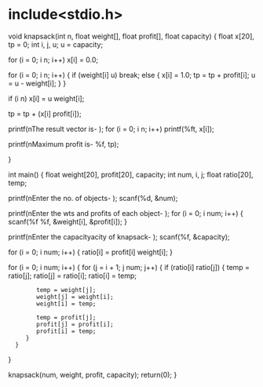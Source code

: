 
# include<stdio.h>
 
void knapsack(int n, float weight[], float profit[], float capacity) {
   float x[20], tp = 0;
   int i, j, u;
   u = capacity;
 
   for (i = 0; i  n; i++)
      x[i] = 0.0;
 
   for (i = 0; i  n; i++) {
      if (weight[i]  u)
         break;
      else {
         x[i] = 1.0;
         tp = tp + profit[i];
         u = u - weight[i];
      }
   }
 
   if (i  n)
      x[i] = u  weight[i];
 
   tp = tp + (x[i]  profit[i]);
 
   printf(nThe result vector is- );
   for (i = 0; i  n; i++)
      printf(%ft, x[i]);
 
   printf(nMaximum profit is- %f, tp);
 
}
 
int main() {
   float weight[20], profit[20], capacity;
   int num, i, j;
   float ratio[20], temp;
 
   printf(nEnter the no. of objects- );
   scanf(%d, &num);
 
   printf(nEnter the wts and profits of each object- );
   for (i = 0; i  num; i++) {
      scanf(%f %f, &weight[i], &profit[i]);
   }
 
   printf(nEnter the capacityacity of knapsack- );
   scanf(%f, &capacity);
 
   for (i = 0; i  num; i++) {
      ratio[i] = profit[i]  weight[i];
   }
 
   for (i = 0; i  num; i++) {
      for (j = i + 1; j  num; j++) {
         if (ratio[i]  ratio[j]) {
            temp = ratio[j];
            ratio[j] = ratio[i];
            ratio[i] = temp;
 
            temp = weight[j];
            weight[j] = weight[i];
            weight[i] = temp;
 
            temp = profit[j];
            profit[j] = profit[i];
            profit[i] = temp;
         }
      }
   }
 
   knapsack(num, weight, profit, capacity);
   return(0);
} 
